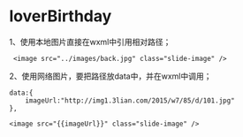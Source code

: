 # loverBirthday

1、使用本地图片直接在wxml中引用相对路径；

	 <image src="../images/back.jpg" class="slide-image" />

2、使用网络图片，要把路径放data中，并在wxml中调用；

	data:{ 
  		imageUrl:"http://img1.3lian.com/2015/w7/85/d/101.jpg"
	}, 

	<image src="{{imageUrl}}" class="slide-image" />